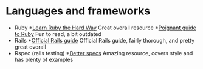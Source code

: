 # Languages and frameworks #
* Ruby
 *[Learn Ruby the Hard Way](https://learnrubythehardway.org/book/) Great overall resource
 *[Poignant guide to Ruby](https://poignant.guide/book/chapter-3.html) Fun to read, a bit outdated
* Rails
 *[Official Rails guide](https://guides.rubyonrails.org/getting_started.html) Official Rails guide, fairly thorough, and pretty great overall
* Rspec (rails testing)
 *[Better specs](http://www.betterspecs.org/#integration) Amazing resource, covers style and has plenty of examples
